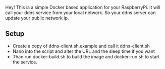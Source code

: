 Hey! This ia a simple Docker based application for your RaspberryPi.
It will call your ddns service from your local network. So your ddns server can update your public network ip.

## Setup
* Create a copy of ddns-client.sh.example and call it ddns-client.sh
* Nano into the script and alter the URL and the sleep time if you want
* Than run docker-build.sh to build the image and docker-run.sh to start the service.
